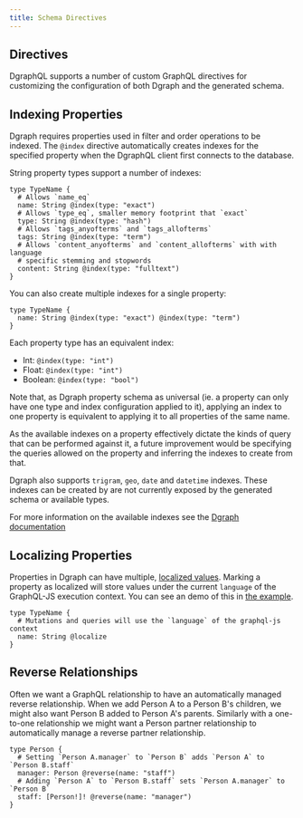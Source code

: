 ```yaml
---
title: Schema Directives
---
```


## Directives

DgraphQL supports a number of custom GraphQL directives for customizing the
configuration of both Dgraph and the generated schema.

## Indexing Properties

Dgraph requires properties used in filter and order operations to be indexed.
The `@index` directive automatically creates indexes for the specified property
when the DgraphQL client first connects to the database.

String property types support a number of indexes:

```
type TypeName {
  # Allows `name_eq`
  name: String @index(type: "exact")
  # Allows `type_eq`, smaller memory footprint that `exact`
  type: String @index(type: "hash")
  # Allows `tags_anyofterms` and `tags_allofterms`
  tags: String @index(type: "term")
  # Allows `content_anyofterms` and `content_allofterms` with with language
  # specific stemming and stopwords
  content: String @index(type: "fulltext")
}
```

You can also create multiple indexes for a single property:

```
type TypeName {
  name: String @index(type: "exact") @index(type: "term")
}
```

Each property type has an equivalent index:

- Int: `@index(type: "int")`
- Float: `@index(type: "int")`
- Boolean: `@index(type: "bool")`

Note that, as Dgraph property schema as universal (ie. a property can only have
one type and index configuration applied to it), applying an index to one
property is equivalent to applying it to all properties of the same name.

As the available indexes on a property effectively dictate the kinds of query
that can be performed against it, a future improvement would be specifying the
queries allowed on the property and inferring the indexes to create from that.

Dgraph also supports `trigram`, `geo`, `date` and `datetime` indexes. These
indexes can be created by are not currently exposed by the generated schema or
available types.

For more information on the available indexes see the [Dgraph documentation](https://docs.dgraph.io/v0.7.7/query-language/#indexing)

## Localizing Properties

Properties in Dgraph can have multiple, [localized values](https://docs.dgraph.io/v0.7.7/query-language/#language). Marking a
property as localized will store values under the current `language` of the
GraphQL-JS execution context. You can see an demo of this in [the example](https://github.com/dpeek/dgraphql/blob/master/example/index.js#L25).

```
type TypeName {
  # Mutations and queries will use the `language` of the graphql-js context
  name: String @localize
}
```

## Reverse Relationships

Often we want a GraphQL relationship to have an automatically managed reverse
relationship. When we add Person A to a Person B's children, we might also want
Person B added to Person A's parents. Similarly with a one-to-one relationship
we might want a Person partner relationship to automatically manage a reverse
partner relationship.

```
type Person {
  # Setting `Person A.manager` to `Person B` adds `Person A` to `Person B.staff`
  manager: Person @reverse(name: "staff")
  # Adding `Person A` to `Person B.staff` sets `Person A.manager` to `Person B`
  staff: [Person!]! @reverse(name: "manager")
}
```

